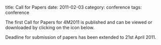 title: Call for Papers
date: 2011-02-03 
category: conference
tags: conference

The first Call for Papers for 4M2011 is published and can be viewed or downloaded by clicking on the icon below.
<!--break-->
Deadline for submission of papers has been extended to 21st April 2011.